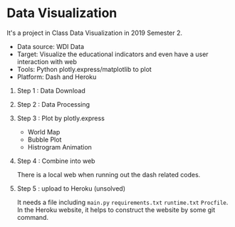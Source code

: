 # Data Visualization
It's a project in Class Data Visualization in 2019 Semester 2. 

- Data source: WDI Data
- Target: Visualize the educational indicators and even have a user interaction with web
- Tools: Python plotly.express/matplotlib to plot
- Platform: Dash and Heroku

1. Step 1 : Data Download
2. Step 2 : Data Processing
3. Step 3 : Plot by plotly.express
    - World Map
    - Bubble Plot
    - Histrogram Animation
4. Step 4 : Combine into web

    There is a local web when running out the dash related codes.
5. Step 5 : upload to Heroku (unsolved)

    It needs a file including `main.py` `requirements.txt` `runtime.txt` `Procfile`.
    In the Heroku website, it helps to construct the website by some git command.
